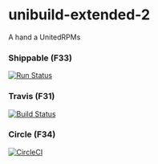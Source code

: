 # unibuild-extended-2

A hand a UnitedRPMs

### Shippable (F33)


[![Run Status](https://api.shippable.com/projects/58e99ab064421007001c6c15/badge?branch=master)](https://app.shippable.com/github/UnitedRPMS-devel/unibuild-extended-2)



### Travis (F31)


[![Build Status](https://travis-ci.org/UnitedRPMS-devel/unibuild-extended-2.svg?branch=master)](https://travis-ci.org/UnitedRPMS-devel/unibuild-extended-2)



### Circle (F34)



[![CircleCI](https://circleci.com/gh/UnitedRPMS-devel/unibuild-extended-2.svg?style=svg)](https://circleci.com/gh/UnitedRPMS-devel/unibuild-extended-2)



